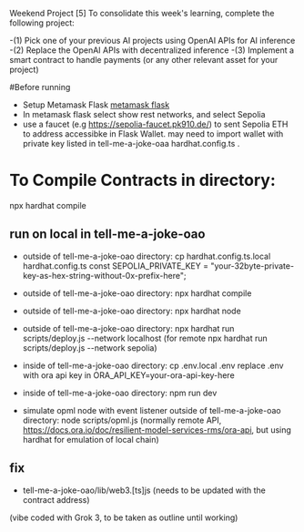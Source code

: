 Weekend Project [5]
To consolidate this week's learning, complete the following project:

-(1) Pick one of your previous AI projects using OpenAI APIs for AI inference
-(2) Replace the OpenAI APIs with decentralized inference
-(3) Implement a smart contract to handle payments (or any other relevant asset for your project)

#Before running

- Setup Metamask Flask
[metamask flask](https://docs.metamask.io/snaps/get-started/install-flask/)
- In metamask flask select show rest networks, and select Sepolia
- use a faucet (e.g https://sepolia-faucet.pk910.de/)  to sent Sepolia ETH to address accessibke in Flask Wallet. may need to import wallet with private key listed in tell-me-a-joke-oaa hardhat.config.ts .

# To Compile Contracts in directory:
npx hardhat compile

## run on local in tell-me-a-joke-oao
- outside of tell-me-a-joke-oao directory: cp hardhat.config.ts.local hardhat.config.ts
  const SEPOLIA_PRIVATE_KEY = "your-32byte-private-key-as-hex-string-without-0x-prefix-here";
- outside of tell-me-a-joke-oao directory: npx hardhat compile

- outside of tell-me-a-joke-oao directory: npx hardhat node

- outside of tell-me-a-joke-oao directory: npx hardhat run scripts/deploy.js --network localhost
  (for remote npx hardhat run scripts/deploy.js --network sepolia)

- inside of tell-me-a-joke-oao directory: cp .env.local .env
  replace .env with ora api key in ORA_API_KEY=your-ora-api-key-here

- inside of tell-me-a-joke-oao directory: npm run dev

- simulate opml node with event listener outside of tell-me-a-joke-oao directory: node scripts/opml.js (normally remote API, https://docs.ora.io/doc/resilient-model-services-rms/ora-api, but using hardhat for emulation of local chain) 


## fix
* tell-me-a-joke-oao/lib/web3.[ts]js (needs to be updated with the contract address)

(vibe coded with Grok 3, to be taken as outline until working)
